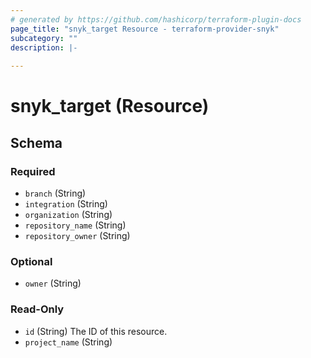 ```yaml
---
# generated by https://github.com/hashicorp/terraform-plugin-docs
page_title: "snyk_target Resource - terraform-provider-snyk"
subcategory: ""
description: |-
  
---
```


# snyk_target (Resource)





<!-- schema generated by tfplugindocs -->
## Schema

### Required

- `branch` (String)
- `integration` (String)
- `organization` (String)
- `repository_name` (String)
- `repository_owner` (String)

### Optional

- `owner` (String)

### Read-Only

- `id` (String) The ID of this resource.
- `project_name` (String)


